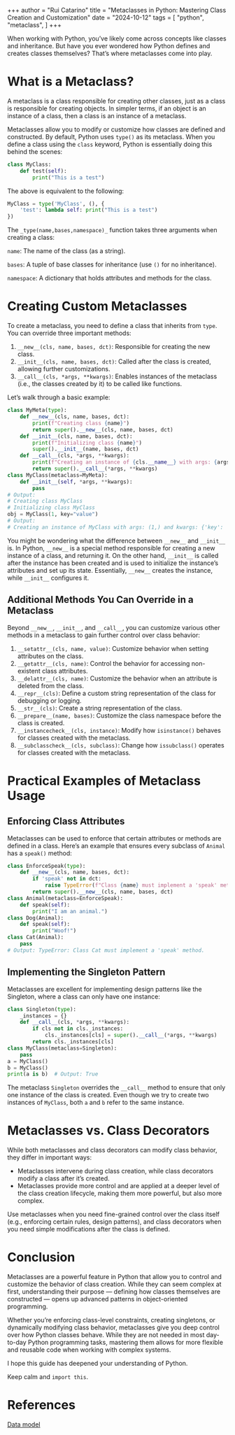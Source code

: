+++
author = "Rui Catarino"
title = "Metaclasses in Python: Mastering Class Creation and Customization"
date = "2024-10-12"
tags = [
    "python",
    "metaclass",
]
+++

When working with Python, you’ve likely come across concepts like classes and inheritance. But have you ever wondered how Python defines and creates classes themselves? That’s where metaclasses come into play.

What is a Metaclass?
====================

A metaclass is a class responsible for creating other classes, just as a class is responsible for creating objects. In simpler terms, if an object is an instance of a class, then a class is an instance of a metaclass.

Metaclasses allow you to modify or customize how classes are defined and constructed. By default, Python uses `type()` as its metaclass. When you define a class using the `class` keyword, Python is essentially doing this behind the scenes:

```python
class MyClass:
    def test(self):
        print("This is a test")
```

The above is equivalent to the following:

```python
MyClass = type('MyClass', (), {
    'test': lambda self: print("This is a test")
})
```

The `_type(name,bases,namespace)_` function takes three arguments when creating a class:

`name`: The name of the class (as a string).

`bases`: A tuple of base classes for inheritance (use `()` for no inheritance).

`namespace`: A dictionary that holds attributes and methods for the class.

Creating Custom Metaclasses
===========================

To create a metaclass, you need to define a class that inherits from `type`. You can override three important methods:

1.  `__new__(cls, name, bases, dct)`: Responsible for creating the new class.
2.  `__init__(cls, name, bases, dct)`: Called after the class is created, allowing further customizations.
3.  `__call__(cls, *args, **kwargs)`: Enables instances of the metaclass (i.e., the classes created by it) to be called like functions.

Let’s walk through a basic example:

```python
class MyMeta(type):
    def __new__(cls, name, bases, dct):
        print(f"Creating class {name}")
        return super().__new__(cls, name, bases, dct)
    def __init__(cls, name, bases, dct):
        print(f"Initializing class {name}")
        super().__init__(name, bases, dct)
    def __call__(cls, *args, **kwargs):
        print(f"Creating an instance of {cls.__name__} with args: {args} and kwargs: {kwargs}")
        return super().__call__(*args, **kwargs)
class MyClass(metaclass=MyMeta):
    def __init__(self, *args, **kwargs):
        pass
# Output:
# Creating class MyClass
# Initializing class MyClass
obj = MyClass(1, key="value")
# Output:
# Creating an instance of MyClass with args: (1,) and kwargs: {'key': 'value'}
```

You might be wondering what the difference between `__new__` and `__init__` is. In Python, `__new__` is a special method responsible for creating a new instance of a class, and returning it. On the other hand, `__init__` is called after the instance has been created and is used to initialize the instance’s attributes and set up its state. Essentially, `__new__` creates the instance, while `__init__` configures it.

Additional Methods You Can Override in a Metaclass
--------------------------------------------------

Beyond `__new__`, `__init__`, and `__call__`, you can customize various other methods in a metaclass to gain further control over class behavior:

1.  `__setattr__(cls, name, value)`: Customize behavior when setting attributes on the class.
2.  `__getattr__(cls, name)`: Control the behavior for accessing non-existent class attributes.
3.  `__delattr__(cls, name)`: Customize the behavior when an attribute is deleted from the class.
4.  `__repr__(cls)`: Define a custom string representation of the class for debugging or logging.
5.  `__str__(cls)`: Create a string representation of the class.
6.  `__prepare__(name, bases)`: Customize the class namespace before the class is created.
7.  `__instancecheck__(cls, instance)`: Modify how `isinstance()` behaves for classes created with the metaclass.
8.  `__subclasscheck__(cls, subclass)`: Change how `issubclass()` operates for classes created with the metaclass.

Practical Examples of Metaclass Usage
=====================================

Enforcing Class Attributes
--------------------------

Metaclasses can be used to enforce that certain attributes or methods are defined in a class. Here’s an example that ensures every subclass of `Animal` has a `speak()` method:

```python
class EnforceSpeak(type):
    def __new__(cls, name, bases, dct):
        if 'speak' not in dct:
            raise TypeError(f"Class {name} must implement a 'speak' method.")
        return super().__new__(cls, name, bases, dct)
class Animal(metaclass=EnforceSpeak):
    def speak(self):
        print("I am an animal.")
class Dog(Animal):
    def speak(self):
        print("Woof!")
class Cat(Animal):
    pass
# Output: TypeError: Class Cat must implement a 'speak' method.
```

Implementing the Singleton Pattern
----------------------------------

Metaclasses are excellent for implementing design patterns like the Singleton, where a class can only have one instance:

```python
class Singleton(type):
    _instances = {}
    def __call__(cls, *args, **kwargs):
        if cls not in cls._instances:
            cls._instances[cls] = super().__call__(*args, **kwargs)
        return cls._instances[cls]
class MyClass(metaclass=Singleton):
    pass
a = MyClass()
b = MyClass()
print(a is b)  # Output: True
```

The metaclass `Singleton` overrides the `__call__` method to ensure that only one instance of the class is created. Even though we try to create two instances of `MyClass`, both `a` and `b` refer to the same instance.

Metaclasses vs. Class Decorators
================================

While both metaclasses and class decorators can modify class behavior, they differ in important ways:

*   Metaclasses intervene during class creation, while class decorators modify a class after it’s created.
*   Metaclasses provide more control and are applied at a deeper level of the class creation lifecycle, making them more powerful, but also more complex.

Use metaclasses when you need fine-grained control over the class itself (e.g., enforcing certain rules, design patterns), and class decorators when you need simple modifications after the class is defined.

Conclusion
==========

Metaclasses are a powerful feature in Python that allow you to control and customize the behavior of class creation. While they can seem complex at first, understanding their purpose — defining how classes themselves are constructed — opens up advanced patterns in object-oriented programming.

Whether you’re enforcing class-level constraints, creating singletons, or dynamically modifying class behavior, metaclasses give you deep control over how Python classes behave. While they are not needed in most day-to-day Python programming tasks, mastering them allows for more flexible and reusable code when working with complex systems.

I hope this guide has deepened your understanding of Python.

Keep calm and `import this`.

References
==========

[Data model](https://docs.python.org/3/reference/datamodel.html)
